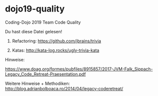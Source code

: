 # dojo19-quality
Coding-Dojo 2019 Team Code Quality

Du hast diese Datei gelesen!

1. Refactoring:
https://github.com/jbrains/trivia

2. Katas:
http://kata-log.rocks/ugly-trivia-kata

Hinweise:

https://www.doag.org/formes/pubfiles/8915857/2017-JVM-Falk_Sippach-Legacy_Code_Retreat-Praesentation.pdf

Weitere Hinweise + Methodiken: http://blog.adrianbolboaca.ro/2014/04/legacy-coderetreat/
